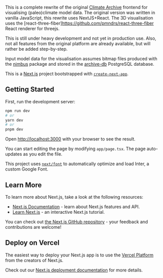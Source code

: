 This is a complete rewrite of the original [Climate Archive](https://climatearchive.org/) frontend for visualising (paleo)climate model data. The original version was written in vanilla JavaScript, this rewrite uses NextJS+React. The 3D visualisation uses the [react-three-fiber]https://github.com/pmndrs/react-three-fiber React renderer for threejs.

This is still under heavy development and not yet in production use. Also, not all features from the original platform are already available, but will rather be added step-by-step. 

Input model data for the visualisation assumes bitmap files produced with the [nimbus](https://github.com/sebsteinig/nimbus) package and stored in the [archive-db](https://github.com/WillemNicolas/archive-db) PostgreSQL database. 

This is a [Next.js](https://nextjs.org/) project bootstrapped with [`create-next-app`](https://github.com/vercel/next.js/tree/canary/packages/create-next-app).

## Getting Started

First, run the development server:

```bash
npm run dev
# or
yarn dev
# or
pnpm dev
```

Open [http://localhost:3000](http://localhost:3000) with your browser to see the result.

You can start editing the page by modifying `app/page.tsx`. The page auto-updates as you edit the file.

This project uses [`next/font`](https://nextjs.org/docs/basic-features/font-optimization) to automatically optimize and load Inter, a custom Google Font.

## Learn More

To learn more about Next.js, take a look at the following resources:

- [Next.js Documentation](https://nextjs.org/docs) - learn about Next.js features and API.
- [Learn Next.js](https://nextjs.org/learn) - an interactive Next.js tutorial.

You can check out [the Next.js GitHub repository](https://github.com/vercel/next.js/) - your feedback and contributions are welcome!

## Deploy on Vercel

The easiest way to deploy your Next.js app is to use the [Vercel Platform](https://vercel.com/new?utm_medium=default-template&filter=next.js&utm_source=create-next-app&utm_campaign=create-next-app-readme) from the creators of Next.js.

Check out our [Next.js deployment documentation](https://nextjs.org/docs/deployment) for more details.
